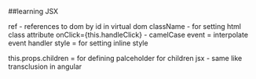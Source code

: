 ##learning JSX
	 
ref - references to dom by id in virtual dom
className - for setting html class attribute
onClick={this.handleClick} - camelCase event = interpolate event handler
style = for setting inline style

this.props.children = for defining palceholder for children jsx - same like transclusion in angular
